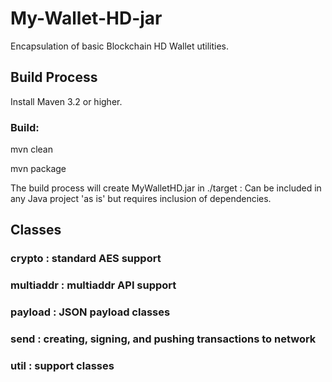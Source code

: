 # My-Wallet-HD-jar

Encapsulation of basic Blockchain HD Wallet utilities.

## Build Process

Install Maven 3.2 or higher.

### Build:

mvn clean

mvn package

The build process will create MyWalletHD.jar in ./target : Can be included in any Java project 'as is' but requires inclusion of dependencies.

## Classes

### crypto : standard AES support

### multiaddr : multiaddr API support

### payload : JSON payload classes

### send : creating, signing, and pushing transactions to network

### util : support classes
